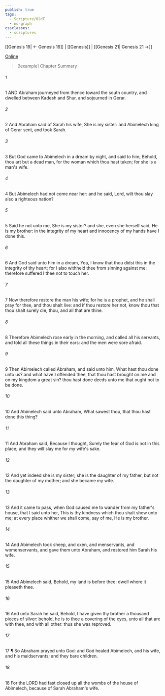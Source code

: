 ```yaml
---
publish: true
tags:
  - Scripture/OldT
  - no-graph
cssclasses:
  - scriptures
---
```

[[Genesis 19| ← Genesis 19]] | [[Genesis]] | [[Genesis 21| Genesis 21 →]]

[Online](https://churchofjesuschrist.org/study/scriptures/ot/gen/20?lang=eng)

>[!example] Chapter Summary
>
###### 1
1 AND Abraham journeyed from thence toward the south country, and dwelled between Kadesh and Shur, and sojourned in Gerar.
###### 2
2 And Abraham said of Sarah his wife, She is my sister: and Abimelech king of Gerar sent, and took Sarah.
###### 3
3 But God came to Abimelech in a dream by night, and said to him, Behold, thou art but a dead man, for the woman which thou hast taken; for she is a man's wife.
###### 4
4 But Abimelech had not come near her: and he said, Lord, wilt thou slay also a righteous nation?
###### 5
5 Said he not unto me, She is my sister?  and she, even she herself said, He is my brother: in the integrity of my heart and innocency of my hands have I done this.
###### 6
6 And God said unto him in a dream, Yea, I know that thou didst this in the integrity of thy heart; for I also withheld thee from sinning against me: therefore suffered I thee not to touch her.
###### 7
7 Now therefore restore the man his wife; for he is a prophet, and he shall pray for thee, and thou shalt live: and if thou restore her not, know thou that thou shalt surely die, thou, and all that are thine.
###### 8
8 Therefore Abimelech rose early in the morning, and called all his servants, and told all these things in their ears: and the men were sore afraid.
###### 9
9 Then Abimelech called Abraham, and said unto him, What hast thou done unto us?  and what have I offended thee, that thou hast brought on me and on my kingdom a great sin?  thou hast done deeds unto me that ought not to be done.
###### 10
10 And Abimelech said unto Abraham, What sawest thou, that thou hast done this thing?
###### 11
11 And Abraham said, Because I thought, Surely the fear of God is not in this place; and they will slay me for my wife's sake.
###### 12
12 And yet indeed she is my sister; she is the daughter of my father, but not the daughter of my mother; and she became my wife.
###### 13
13 And it came to pass, when God caused me to wander from my father's house, that I said unto her, This is thy kindness which thou shalt shew unto me; at every place whither we shall come, say of me, He is my brother.
###### 14
14 And Abimelech took sheep, and oxen, and menservants, and womenservants, and gave them unto Abraham, and restored him Sarah his wife.
###### 15
15 And Abimelech said, Behold, my land is before thee: dwell where it pleaseth thee.
###### 16
16 And unto Sarah he said, Behold, I have given thy brother a thousand pieces of silver: behold, he is to thee a covering of the eyes, unto all that are with thee, and with all other: thus she was reproved.
###### 17
17 ¶ So Abraham prayed unto God: and God healed Abimelech, and his wife, and his maidservants; and they bare children.
###### 18
18 For the LORD had fast closed up all the wombs of the house of Abimelech, because of Sarah Abraham's wife.



